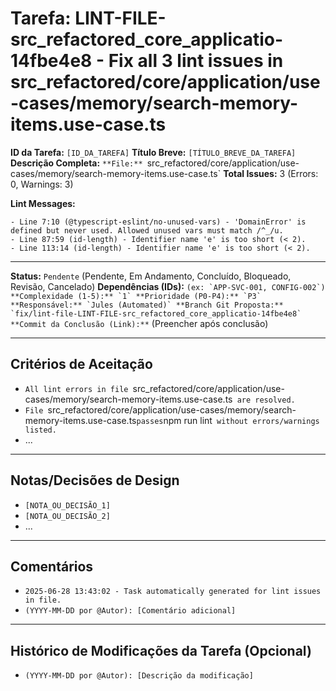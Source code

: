 # Tarefa: LINT-FILE-src_refactored_core_applicatio-14fbe4e8 - Fix all 3 lint issues in src_refactored/core/application/use-cases/memory/search-memory-items.use-case.ts

**ID da Tarefa:** `[ID_DA_TAREFA]`
**Título Breve:** `[TÍTULO_BREVE_DA_TAREFA]`
**Descrição Completa:**
`**File:** `src_refactored/core/application/use-cases/memory/search-memory-items.use-case.ts`
**Total Issues:** 3 (Errors: 0, Warnings: 3)

**Lint Messages:**

```text
- Line 7:10 (@typescript-eslint/no-unused-vars) - 'DomainError' is defined but never used. Allowed unused vars must match /^_/u.
- Line 87:59 (id-length) - Identifier name 'e' is too short (< 2).
- Line 113:14 (id-length) - Identifier name 'e' is too short (< 2).
````

---

**Status:** `Pendente` (Pendente, Em Andamento, Concluído, Bloqueado, Revisão, Cancelado)
**Dependências (IDs):** `` (ex: `APP-SVC-001, CONFIG-002`)
**Complexidade (1-5):** `1`
**Prioridade (P0-P4):** `P3`
**Responsável:** `Jules (Automated)`
**Branch Git Proposta:** `fix/lint-file-LINT-FILE-src_refactored_core_applicatio-14fbe4e8`
**Commit da Conclusão (Link):** `` (Preencher após conclusão)

---

## Critérios de Aceitação
- `All lint errors in file `src_refactored/core/application/use-cases/memory/search-memory-items.use-case.ts` are resolved.`
- `File `src_refactored/core/application/use-cases/memory/search-memory-items.use-case.ts` passes `npm run lint` without errors/warnings listed.`
- ...

---

## Notas/Decisões de Design
- `[NOTA_OU_DECISÃO_1]`
- `[NOTA_OU_DECISÃO_2]`
- ...

---

## Comentários
- `2025-06-28 13:43:02 - Task automatically generated for lint issues in file.`
- `(YYYY-MM-DD por @Autor): [Comentário adicional]`

---

## Histórico de Modificações da Tarefa (Opcional)
- `(YYYY-MM-DD por @Autor): [Descrição da modificação]`
